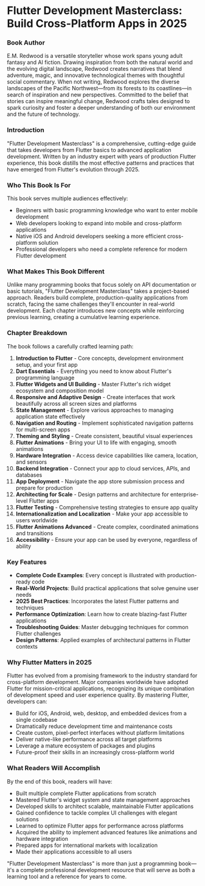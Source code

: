 # Flutter Development Masterclass: Build Cross-Platform Apps in 2025

### Book Author
E.M. Redwood is a versatile storyteller whose work spans young adult fantasy and AI fiction. Drawing inspiration from both the natural world and the evolving digital landscape, Redwood creates narratives that blend adventure, magic, and innovative technological themes with thoughtful social commentary. When not writing, Redwood explores the diverse landscapes of the Pacific Northwest—from its forests to its coastlines—in search of inspiration and new perspectives. Committed to the belief that stories can inspire meaningful change, Redwood crafts tales designed to spark curiosity and foster a deeper understanding of both our environment and the future of technology.

### Introduction

"Flutter Development Masterclass" is a comprehensive, cutting-edge guide that takes developers from Flutter basics to advanced application development. Written by an industry expert with years of production Flutter experience, this book distills the most effective patterns and practices that have emerged from Flutter's evolution through 2025.

### Who This Book Is For

This book serves multiple audiences effectively:

- Beginners with basic programming knowledge who want to enter mobile development
- Web developers looking to expand into mobile and cross-platform applications
- Native iOS and Android developers seeking a more efficient cross-platform solution
- Professional developers who need a complete reference for modern Flutter development


### What Makes This Book Different

Unlike many programming books that focus solely on API documentation or basic tutorials, "Flutter Development Masterclass" takes a project-based approach. Readers build complete, production-quality applications from scratch, facing the same challenges they'll encounter in real-world development. Each chapter introduces new concepts while reinforcing previous learning, creating a cumulative learning experience.

### Chapter Breakdown

The book follows a carefully crafted learning path:

1. **Introduction to Flutter** - Core concepts, development environment setup, and your first app
2. **Dart Essentials** - Everything you need to know about Flutter's programming language
3. **Flutter Widgets and UI Building** - Master Flutter's rich widget ecosystem and composition model
4. **Responsive and Adaptive Design** - Create interfaces that work beautifully across all screen sizes and platforms
5. **State Management** - Explore various approaches to managing application state effectively
6. **Navigation and Routing** - Implement sophisticated navigation patterns for multi-screen apps
7. **Theming and Styling** - Create consistent, beautiful visual experiences
8. **Flutter Animations** - Bring your UI to life with engaging, smooth animations
9. **Hardware Integration** - Access device capabilities like camera, location, and sensors
10. **Backend Integration** - Connect your app to cloud services, APIs, and databases
11. **App Deployment** - Navigate the app store submission process and prepare for production
12. **Architecting for Scale** - Design patterns and architecture for enterprise-level Flutter apps
13. **Flutter Testing** - Comprehensive testing strategies to ensure app quality
14. **Internationalization and Localization** - Make your app accessible to users worldwide
15. **Flutter Animations Advanced** - Create complex, coordinated animations and transitions
16. **Accessibility** - Ensure your app can be used by everyone, regardless of ability

### Key Features

- **Complete Code Examples**: Every concept is illustrated with production-ready code
- **Real-World Projects**: Build practical applications that solve genuine user needs
- **2025 Best Practices**: Incorporates the latest Flutter patterns and techniques
- **Performance Optimization**: Learn how to create blazing-fast Flutter applications
- **Troubleshooting Guides**: Master debugging techniques for common Flutter challenges
- **Design Patterns**: Applied examples of architectural patterns in Flutter contexts


### Why Flutter Matters in 2025

Flutter has evolved from a promising framework to the industry standard for cross-platform development. Major companies worldwide have adopted Flutter for mission-critical applications, recognizing its unique combination of development speed and user experience quality. By mastering Flutter, developers can:

- Build for iOS, Android, web, desktop, and embedded devices from a single codebase
- Dramatically reduce development time and maintenance costs
- Create custom, pixel-perfect interfaces without platform limitations
- Deliver native-like performance across all target platforms
- Leverage a mature ecosystem of packages and plugins
- Future-proof their skills in an increasingly cross-platform world


### What Readers Will Accomplish

By the end of this book, readers will have:

- Built multiple complete Flutter applications from scratch
- Mastered Flutter's widget system and state management approaches
- Developed skills to architect scalable, maintainable Flutter applications
- Gained confidence to tackle complex UI challenges with elegant solutions
- Learned to optimize Flutter apps for performance across platforms
- Acquired the ability to implement advanced features like animations and hardware integration
- Prepared apps for international markets with localization
- Made their applications accessible to all users

"Flutter Development Masterclass" is more than just a programming book—it's a complete professional development resource that will serve as both a learning tool and a reference for years to come.
